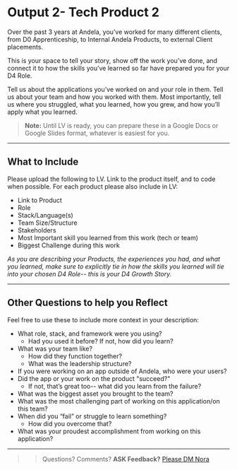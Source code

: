 # Output 2- Tech Product 2
Over the past 3 years at Andela, you’ve worked for many different clients, from D0 Apprenticeship, to Internal Andela Products, to external Client placements. 

This is your space to tell your story, show off the work you’ve done, and connect it to how the skills you’ve learned so far have prepared you for your D4 Role.

Tell us about the applications you’ve worked on and your role in them. Tell us about your team and how you worked with them.  Most importantly, tell us where you struggled, what you learned, how you grew, and how you’ll apply what you learned. 

> **Note:** Until LV is ready, you can prepare these in a Google Docs or Google Slides format, whatever is easiest for you. 

---

## What to Include
Please upload the following to LV. Link to the product itself, and to code when possible. For each product please also include in LV: 
- Link to Product
- Role
- Stack/Language(s)
- Team Size/Structure
- Stakeholders
- Most Important skill you learned from this work (tech or team)
- Biggest Challenge during this work

*As you are describing your Products, the experiences you had, and what you learned, make sure to explicitly tie in how the skills you learned will tie into your chosen D4 Role-- this is your D4 Growth Story.*

--- 

## Other Questions to help you Reflect
Feel free to use these to include more context in your description: 
* What role, stack, and framework were you using? 
  * Had you used it before? If not, how did you learn? 
* What was your team like? 
  * How did they function together? 
  * What was the leadership structure? 
* If you were working on an app outside of Andela, who were your users? 
* Did the app or your work on the product "succeed?" 
  * If not, that’s great too-- what did you learn from the failure? 
* What was the biggest asset you brought to the team? 
* What was the most challenging part of working on this application/on this team? 
* When did you “fail” or struggle to learn something? 
  * How did you overcome that? 
* What was your proudest accomplishment from working on this application?

--- 
>> Questions? Comments? **ASK Feedback?** [Please DM Nora](https://andela.slack.com/messages/@nora.studholme/)
